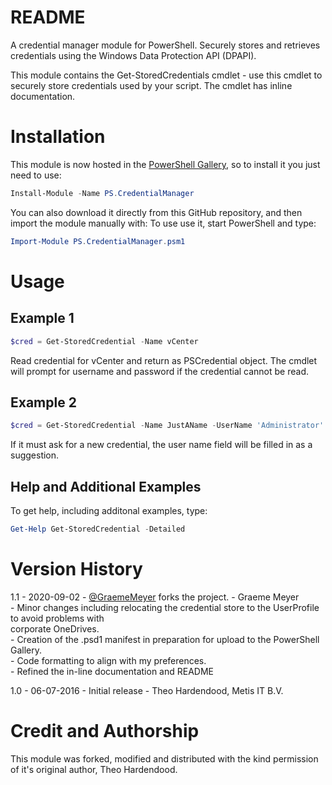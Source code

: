 # README #

A credential manager module for PowerShell. Securely stores and retrieves credentials using the Windows Data Protection API (DPAPI).

This module contains the Get-StoredCredentials cmdlet - use this cmdlet to securely store credentials used by your script. The cmdlet has inline documentation. 

# Installation 
This module is now hosted in the [PowerShell Gallery](https://www.powershellgallery.com/packages/PS.CredentialManager/), so to install it you just need to use:
``` PowerShell
Install-Module -Name PS.CredentialManager
```

You can also download it directly from this GitHub repository, and then import the module manually with: 
To use use it, start PowerShell and type:
``` PowerShell
Import-Module PS.CredentialManager.psm1
```

# Usage
## Example 1
``` PowerShell
$cred = Get-StoredCredential -Name vCenter
```
Read credential for vCenter and return as PSCredential object. The cmdlet will prompt for username and password if the credential cannot be read.


## Example 2
``` PowerShell
$cred = Get-StoredCredential -Name JustAName -UserName 'Administrator'
```
If it must ask for a new credential, the user name field will be filled in as a suggestion.
    
## Help and Additional Examples
To get help, including additonal examples, type:
```PowerShell
Get-Help Get-StoredCredential -Detailed
```

# Version History
1.1 - 2020-09-02 - [@GraemeMeyer](https://github.com/GraemeMeyer) forks the project. - Graeme Meyer  
    - Minor changes including relocating the credential store to the UserProfile to avoid problems with  
    corporate OneDrives.  
    - Creation of the .psd1 manifest in preparation for upload to the PowerShell Gallery.  
    - Code formatting to align with my preferences.  
    - Refined the in-line documentation and README

1.0 - 06-07-2016 - Initial release - Theo Hardendood, Metis IT B.V.  

# Credit and Authorship
This module was forked, modified and distributed with the kind permission of it's original author, Theo Hardendood.